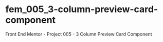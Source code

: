 # fem_005_3-column-preview-card-component
Front End Mentor - Project 005 - 3 Column Preview Card Component
